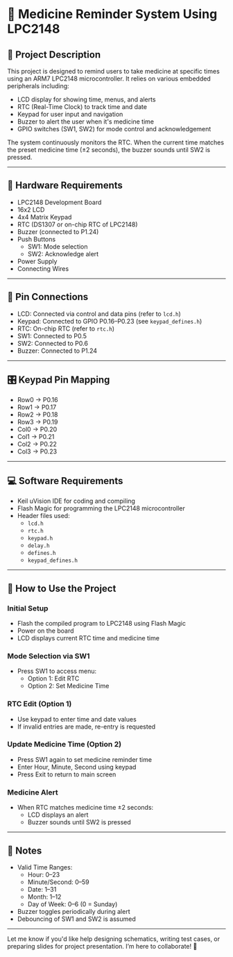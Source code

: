 # 💊 Medicine Reminder System Using LPC2148

## 📘 Project Description  
This project is designed to remind users to take medicine at specific times using an ARM7 LPC2148 microcontroller. It relies on various embedded peripherals including:

- LCD display for showing time, menus, and alerts  
- RTC (Real-Time Clock) to track time and date  
- Keypad for user input and navigation  
- Buzzer to alert the user when it's medicine time  
- GPIO switches (SW1, SW2) for mode control and acknowledgement  

The system continuously monitors the RTC. When the current time matches the preset medicine time (±2 seconds), the buzzer sounds until SW2 is pressed.

---

## 🔧 Hardware Requirements  
- LPC2148 Development Board  
- 16x2 LCD  
- 4x4 Matrix Keypad  
- RTC (DS1307 or on-chip RTC of LPC2148)  
- Buzzer (connected to P1.24)  
- Push Buttons  
  - SW1: Mode selection  
  - SW2: Acknowledge alert  
- Power Supply  
- Connecting Wires  

---

## 📌 Pin Connections  
- LCD: Connected via control and data pins (refer to `lcd.h`)  
- Keypad: Connected to GPIO P0.16–P0.23 (see `keypad_defines.h`)  
- RTC: On-chip RTC (refer to `rtc.h`)  
- SW1: Connected to P0.5  
- SW2: Connected to P0.6  
- Buzzer: Connected to P1.24  

---

## 🎛️ Keypad Pin Mapping  
- Row0 → P0.16  
- Row1 → P0.17  
- Row2 → P0.18  
- Row3 → P0.19  
- Col0 → P0.20  
- Col1 → P0.21  
- Col2 → P0.22  
- Col3 → P0.23  

---

## 💻 Software Requirements  
- Keil uVision IDE for coding and compiling  
- Flash Magic for programming the LPC2148 microcontroller  
- Header files used:  
  - `lcd.h`  
  - `rtc.h`  
  - `keypad.h`  
  - `delay.h`  
  - `defines.h`  
  - `keypad_defines.h`  

---

## 🚀 How to Use the Project  

### Initial Setup  
- Flash the compiled program to LPC2148 using Flash Magic  
- Power on the board  
- LCD displays current RTC time and medicine time  

### Mode Selection via SW1  
- Press SW1 to access menu:  
  - Option 1: Edit RTC  
  - Option 2: Set Medicine Time  

### RTC Edit (Option 1)  
- Use keypad to enter time and date values  
- If invalid entries are made, re-entry is requested  

### Update Medicine Time (Option 2)  
- Press SW1 again to set medicine reminder time  
- Enter Hour, Minute, Second using keypad  
- Press Exit to return to main screen  

### Medicine Alert  
- When RTC matches medicine time ±2 seconds:  
  - LCD displays an alert  
  - Buzzer sounds until SW2 is pressed  

---

## 📝 Notes  
- Valid Time Ranges:  
  - Hour: 0–23  
  - Minute/Second: 0–59  
  - Date: 1–31  
  - Month: 1–12  
  - Day of Week: 0–6 (0 = Sunday)  
- Buzzer toggles periodically during alert  
- Debouncing of SW1 and SW2 is assumed  

---

Let me know if you'd like help designing schematics, writing test cases, or preparing slides for project presentation. I’m here to collaborate! 🌟
